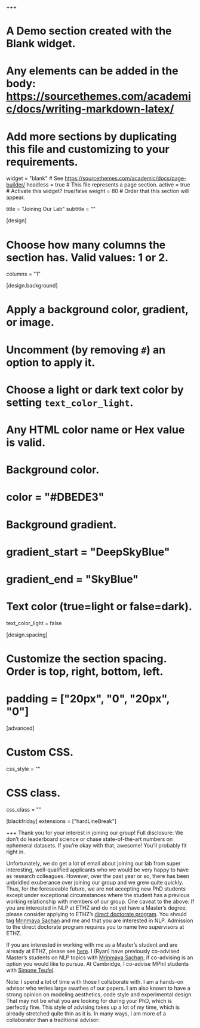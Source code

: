+++
# A Demo section created with the Blank widget.
# Any elements can be added in the body: https://sourcethemes.com/academic/docs/writing-markdown-latex/
# Add more sections by duplicating this file and customizing to your requirements.

widget = "blank"  # See https://sourcethemes.com/academic/docs/page-builder/
headless = true  # This file represents a page section.
active = true  # Activate this widget? true/false
weight = 80  # Order that this section will appear.

title = "Joining Our Lab"
subtitle = ""

[design]
  # Choose how many columns the section has. Valid values: 1 or 2.
  columns = "1"

[design.background]
  # Apply a background color, gradient, or image.
  #   Uncomment (by removing `#`) an option to apply it.
  #   Choose a light or dark text color by setting `text_color_light`.
  #   Any HTML color name or Hex value is valid.

  # Background color.
  # color = "#DBEDE3"
  
  # Background gradient.
  # gradient_start = "DeepSkyBlue"
  # gradient_end = "SkyBlue"
  

  # Text color (true=light or false=dark).
  text_color_light = false

[design.spacing]
  # Customize the section spacing. Order is top, right, bottom, left.
  # padding = ["20px", "0", "20px", "0"]

[advanced]
 # Custom CSS. 
 css_style = ""
 
 # CSS class.
 css_class = ""

[blackfriday]
  extensions = ["hardLineBreak"]

+++
Thank you for your interest in joining our group! Full disclosure: We don’t do leaderboard science or chase state-of-the-art numbers on ephemeral datasets. If you’re okay with that, awesome! You’ll probably fit right in.

Unfortunately, we do get a lot of email about joining our lab from super interesting, well-qualified applicants who we would be very happy to have as research colleagues. However, over the past year or so, there has been unbridled exuberance over joining our group and we grew quite quickly. Thus, for the foreseeable future, we are not accepting new PhD students except under exceptional circumstances where the student has a previous working relationship with members of our group. One caveat to the above: If you are interested in NLP at ETHZ and do not yet have a Master’s degree, please consider applying to ETHZ’s [direct doctorate program](https://inf.ethz.ch/doctorate/direct-doctorate-computer-science.html). You should tag [Mrinmaya Sachan](https://sites.google.com/site/mrinsachan/) and me and that you are interested in NLP. Admission to the direct doctorate program requires you to name two supervisors at ETHZ. 

If you are interested in working with me as a Master’s student and are already at ETHZ, please see [here](https://rycolab.github.io/#projects). I (Ryan) have previously co-advised Master’s students on NLP topics with [Mrinmaya Sachan](https://sites.google.com/site/mrinsachan/), if co-advising is an option you would like to pursue. At Cambridge, I co-advise MPhil students with [Simone Teufel](https://www.cl.cam.ac.uk/~sht25/). 

Note: I spend a lot of time with those I collaborate with. I am a hands-on advisor who writes large swathes of our papers. I am also known to have a strong opinion on modeling aesthetics, code style and experimental design. That may not be what you are looking for during your PhD, which is perfectly fine. This style of advising takes up a lot of my time, which is already stretched quite thin as it is. In many ways, I am more of a collaborator than a traditional advisor: 
